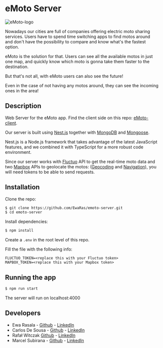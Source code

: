 # eMoto Server

![eMoto-logo](https://github.com/EwaRas/moto-server/blob/main/eMotoLogo.png)

Nowadays our cities are full of companies offering electric moto sharing services. Users have to spend time switching apps to find motos around and don't have the possibility to compare and know what's the fastest option.

eMoto is the solution for that. Users can see all the available motos in just one map, and quickly know which moto is gonna take them faster to the destination.

But that's not all, with eMoto users can also see the future!

Even in the case of not having any motos around, they can see the incoming ones in the area!


## Description

Web Server for the eMoto app. Find the client side on this repo: [eMoto-client](https://github.com/Marcel2408/emoto-finder).

Our server is built using [Nest.js](https://nestjs.com/) together with [MongoDB](https://www.mongodb.com/) and [Mongoose](https://mongoosejs.com/).

Nest.js is a Node.js framework that takes advantage of the latest JavaScript features, and we combined it with TypeScript for a more robust code environment.

Since our server works with [Fluctuo](https://fluctuo.com/) API to get the real-time moto data and two [Mapbox](https://www.mapbox.com/) APIs to geolocate the motos: ([Geocoding](https://docs.mapbox.com/api/search/geocoding/) and [Navigation](https://docs.mapbox.com/api/navigation/)), you will need tokens to be able to send requests.

## Installation

Clone the repo:

```bash
$ git clone https://github.com/EwaRas/emoto-server.git
$ cd emoto-server
```

Install dependencies:

```bash
$ npm install
```

Create a ```.env``` in the root level of this repo.

Fill the file with the following info:

 ```
FLUCTUO_TOKEN=<replace this with your Fluctuo token>
MAPBOX_TOKEN=<replace this with your Mapbox token>
 ```

## Running the app

```bash
$ npm run start
```

The server will run on localhost:4000

## Developers

- Ewa Rasala - [Github](https://github.com/ewaras) - [LinkedIn](https://www.linkedin.com/in/ewa-rasala)
- Carlos De Sousa - [Github](https://github.com/carlosdsv) - [LinkedIn](https://www.linkedin.com/in/carlosdsv/)
- Rafał Witczak [Github](https://github.com/rafwit/) - [LinkedIn](https://www.linkedin.com/in/rafalwitczak/)
- Marcel Subirana - [Github](https://github.com/marcel2408) - [LinkedIn](https://www.linkedin.com/in/marcel-subirana-campanera/)